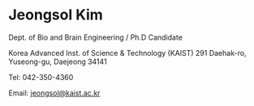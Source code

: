 # Jeongsol Kim


Dept. of Bio and Brain Engineering / Ph.D Candidate

Korea Advanced Inst. of Science & Technology (KAIST)
291 Daehak-ro, Yuseong-gu, Daejeong 34141

Tel: 042-350-4360

Email: jeongsol@kaist.ac.kr